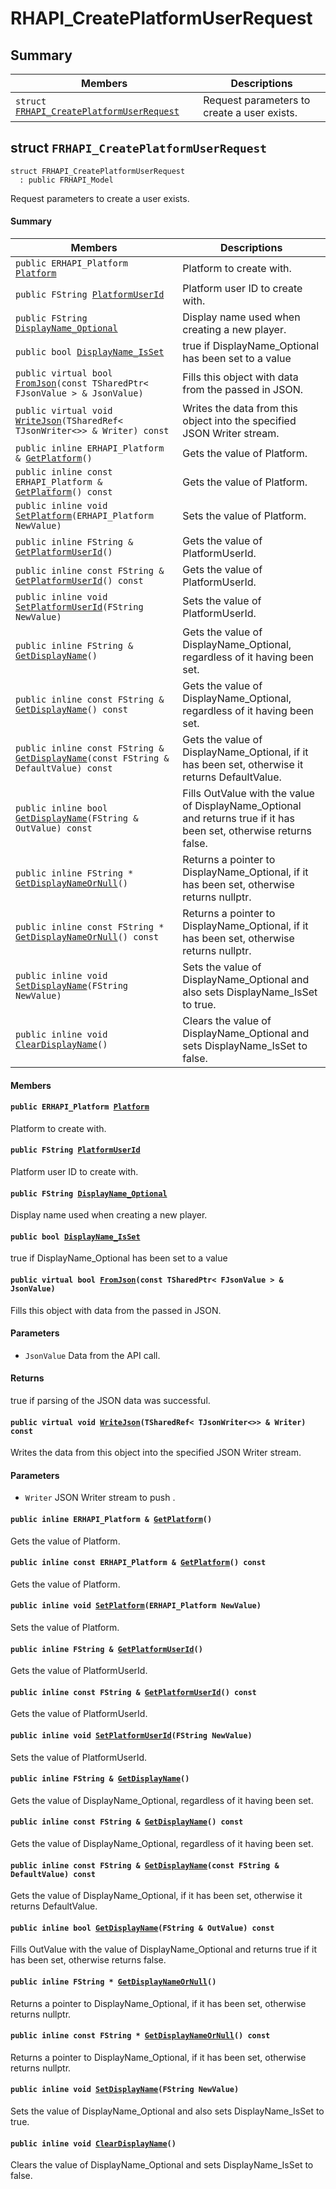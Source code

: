 # RHAPI_CreatePlatformUserRequest <a id="group__RHAPI__CreatePlatformUserRequest"></a>

## Summary

 Members                        | Descriptions                                
--------------------------------|---------------------------------------------
`struct `[`FRHAPI_CreatePlatformUserRequest`](#structFRHAPI__CreatePlatformUserRequest) | Request parameters to create a user exists.

## struct `FRHAPI_CreatePlatformUserRequest` <a id="structFRHAPI__CreatePlatformUserRequest"></a>

```
struct FRHAPI_CreatePlatformUserRequest
  : public FRHAPI_Model
```

Request parameters to create a user exists.

#### Summary

 Members                        | Descriptions                                
--------------------------------|---------------------------------------------
`public ERHAPI_Platform `[`Platform`](#structFRHAPI__CreatePlatformUserRequest_1aa6e466a9fd3fd5f601e125c155efec21) | Platform to create with.
`public FString `[`PlatformUserId`](#structFRHAPI__CreatePlatformUserRequest_1a587e36370f0cc58af050da8bed32e05f) | Platform user ID to create with.
`public FString `[`DisplayName_Optional`](#structFRHAPI__CreatePlatformUserRequest_1a2e3f3d7ea15d34d542c8110a19d0a3e3) | Display name used when creating a new player.
`public bool `[`DisplayName_IsSet`](#structFRHAPI__CreatePlatformUserRequest_1a7a0f7f33a973df6fb788118229369731) | true if DisplayName_Optional has been set to a value
`public virtual bool `[`FromJson`](#structFRHAPI__CreatePlatformUserRequest_1aceead5d2b0bb8534ac9c09f8f5fff1bf)`(const TSharedPtr< FJsonValue > & JsonValue)` | Fills this object with data from the passed in JSON.
`public virtual void `[`WriteJson`](#structFRHAPI__CreatePlatformUserRequest_1a922a03a0d1d3d27b31af42288e713ab8)`(TSharedRef< TJsonWriter<>> & Writer) const` | Writes the data from this object into the specified JSON Writer stream.
`public inline ERHAPI_Platform & `[`GetPlatform`](#structFRHAPI__CreatePlatformUserRequest_1abe0ddacb7c3cd1b903f426306e81ab20)`()` | Gets the value of Platform.
`public inline const ERHAPI_Platform & `[`GetPlatform`](#structFRHAPI__CreatePlatformUserRequest_1a532a49e83fc22a3827d4d2f9dac83ff9)`() const` | Gets the value of Platform.
`public inline void `[`SetPlatform`](#structFRHAPI__CreatePlatformUserRequest_1a0d51e8bdaaca25069f2c3719bce47fdc)`(ERHAPI_Platform NewValue)` | Sets the value of Platform.
`public inline FString & `[`GetPlatformUserId`](#structFRHAPI__CreatePlatformUserRequest_1a9ad2bfe5a284b59ea2f763d48d5184a4)`()` | Gets the value of PlatformUserId.
`public inline const FString & `[`GetPlatformUserId`](#structFRHAPI__CreatePlatformUserRequest_1a841ce28db2e8d459de231d302b140d35)`() const` | Gets the value of PlatformUserId.
`public inline void `[`SetPlatformUserId`](#structFRHAPI__CreatePlatformUserRequest_1aa576c9109a507dd45aa215299ad49eb3)`(FString NewValue)` | Sets the value of PlatformUserId.
`public inline FString & `[`GetDisplayName`](#structFRHAPI__CreatePlatformUserRequest_1a375d2bf3510033e4361761841c9bf140)`()` | Gets the value of DisplayName_Optional, regardless of it having been set.
`public inline const FString & `[`GetDisplayName`](#structFRHAPI__CreatePlatformUserRequest_1a711da1d2c6c2af0763fe0b99fa3d740d)`() const` | Gets the value of DisplayName_Optional, regardless of it having been set.
`public inline const FString & `[`GetDisplayName`](#structFRHAPI__CreatePlatformUserRequest_1adfbfde046ac074d78c64437bfc2a6d47)`(const FString & DefaultValue) const` | Gets the value of DisplayName_Optional, if it has been set, otherwise it returns DefaultValue.
`public inline bool `[`GetDisplayName`](#structFRHAPI__CreatePlatformUserRequest_1a8a13b80603e9fc05cc5dedabc9c98f43)`(FString & OutValue) const` | Fills OutValue with the value of DisplayName_Optional and returns true if it has been set, otherwise returns false.
`public inline FString * `[`GetDisplayNameOrNull`](#structFRHAPI__CreatePlatformUserRequest_1adea66f07e133320b42e4e51d48808820)`()` | Returns a pointer to DisplayName_Optional, if it has been set, otherwise returns nullptr.
`public inline const FString * `[`GetDisplayNameOrNull`](#structFRHAPI__CreatePlatformUserRequest_1a5bc140a8a7aee2d4a7d88c5864b3dfe1)`() const` | Returns a pointer to DisplayName_Optional, if it has been set, otherwise returns nullptr.
`public inline void `[`SetDisplayName`](#structFRHAPI__CreatePlatformUserRequest_1a65efbce7ad58e6dbff1906c4fc600af7)`(FString NewValue)` | Sets the value of DisplayName_Optional and also sets DisplayName_IsSet to true.
`public inline void `[`ClearDisplayName`](#structFRHAPI__CreatePlatformUserRequest_1a83baecca1ac4b53502cb573269d0aae2)`()` | Clears the value of DisplayName_Optional and sets DisplayName_IsSet to false.

#### Members

#### `public ERHAPI_Platform `[`Platform`](#structFRHAPI__CreatePlatformUserRequest_1aa6e466a9fd3fd5f601e125c155efec21) <a id="structFRHAPI__CreatePlatformUserRequest_1aa6e466a9fd3fd5f601e125c155efec21"></a>

Platform to create with.

#### `public FString `[`PlatformUserId`](#structFRHAPI__CreatePlatformUserRequest_1a587e36370f0cc58af050da8bed32e05f) <a id="structFRHAPI__CreatePlatformUserRequest_1a587e36370f0cc58af050da8bed32e05f"></a>

Platform user ID to create with.

#### `public FString `[`DisplayName_Optional`](#structFRHAPI__CreatePlatformUserRequest_1a2e3f3d7ea15d34d542c8110a19d0a3e3) <a id="structFRHAPI__CreatePlatformUserRequest_1a2e3f3d7ea15d34d542c8110a19d0a3e3"></a>

Display name used when creating a new player.

#### `public bool `[`DisplayName_IsSet`](#structFRHAPI__CreatePlatformUserRequest_1a7a0f7f33a973df6fb788118229369731) <a id="structFRHAPI__CreatePlatformUserRequest_1a7a0f7f33a973df6fb788118229369731"></a>

true if DisplayName_Optional has been set to a value

#### `public virtual bool `[`FromJson`](#structFRHAPI__CreatePlatformUserRequest_1aceead5d2b0bb8534ac9c09f8f5fff1bf)`(const TSharedPtr< FJsonValue > & JsonValue)` <a id="structFRHAPI__CreatePlatformUserRequest_1aceead5d2b0bb8534ac9c09f8f5fff1bf"></a>

Fills this object with data from the passed in JSON.

#### Parameters
* `JsonValue` Data from the API call.

#### Returns
true if parsing of the JSON data was successful.

#### `public virtual void `[`WriteJson`](#structFRHAPI__CreatePlatformUserRequest_1a922a03a0d1d3d27b31af42288e713ab8)`(TSharedRef< TJsonWriter<>> & Writer) const` <a id="structFRHAPI__CreatePlatformUserRequest_1a922a03a0d1d3d27b31af42288e713ab8"></a>

Writes the data from this object into the specified JSON Writer stream.

#### Parameters
* `Writer` JSON Writer stream to push .

#### `public inline ERHAPI_Platform & `[`GetPlatform`](#structFRHAPI__CreatePlatformUserRequest_1abe0ddacb7c3cd1b903f426306e81ab20)`()` <a id="structFRHAPI__CreatePlatformUserRequest_1abe0ddacb7c3cd1b903f426306e81ab20"></a>

Gets the value of Platform.

#### `public inline const ERHAPI_Platform & `[`GetPlatform`](#structFRHAPI__CreatePlatformUserRequest_1a532a49e83fc22a3827d4d2f9dac83ff9)`() const` <a id="structFRHAPI__CreatePlatformUserRequest_1a532a49e83fc22a3827d4d2f9dac83ff9"></a>

Gets the value of Platform.

#### `public inline void `[`SetPlatform`](#structFRHAPI__CreatePlatformUserRequest_1a0d51e8bdaaca25069f2c3719bce47fdc)`(ERHAPI_Platform NewValue)` <a id="structFRHAPI__CreatePlatformUserRequest_1a0d51e8bdaaca25069f2c3719bce47fdc"></a>

Sets the value of Platform.

#### `public inline FString & `[`GetPlatformUserId`](#structFRHAPI__CreatePlatformUserRequest_1a9ad2bfe5a284b59ea2f763d48d5184a4)`()` <a id="structFRHAPI__CreatePlatformUserRequest_1a9ad2bfe5a284b59ea2f763d48d5184a4"></a>

Gets the value of PlatformUserId.

#### `public inline const FString & `[`GetPlatformUserId`](#structFRHAPI__CreatePlatformUserRequest_1a841ce28db2e8d459de231d302b140d35)`() const` <a id="structFRHAPI__CreatePlatformUserRequest_1a841ce28db2e8d459de231d302b140d35"></a>

Gets the value of PlatformUserId.

#### `public inline void `[`SetPlatformUserId`](#structFRHAPI__CreatePlatformUserRequest_1aa576c9109a507dd45aa215299ad49eb3)`(FString NewValue)` <a id="structFRHAPI__CreatePlatformUserRequest_1aa576c9109a507dd45aa215299ad49eb3"></a>

Sets the value of PlatformUserId.

#### `public inline FString & `[`GetDisplayName`](#structFRHAPI__CreatePlatformUserRequest_1a375d2bf3510033e4361761841c9bf140)`()` <a id="structFRHAPI__CreatePlatformUserRequest_1a375d2bf3510033e4361761841c9bf140"></a>

Gets the value of DisplayName_Optional, regardless of it having been set.

#### `public inline const FString & `[`GetDisplayName`](#structFRHAPI__CreatePlatformUserRequest_1a711da1d2c6c2af0763fe0b99fa3d740d)`() const` <a id="structFRHAPI__CreatePlatformUserRequest_1a711da1d2c6c2af0763fe0b99fa3d740d"></a>

Gets the value of DisplayName_Optional, regardless of it having been set.

#### `public inline const FString & `[`GetDisplayName`](#structFRHAPI__CreatePlatformUserRequest_1adfbfde046ac074d78c64437bfc2a6d47)`(const FString & DefaultValue) const` <a id="structFRHAPI__CreatePlatformUserRequest_1adfbfde046ac074d78c64437bfc2a6d47"></a>

Gets the value of DisplayName_Optional, if it has been set, otherwise it returns DefaultValue.

#### `public inline bool `[`GetDisplayName`](#structFRHAPI__CreatePlatformUserRequest_1a8a13b80603e9fc05cc5dedabc9c98f43)`(FString & OutValue) const` <a id="structFRHAPI__CreatePlatformUserRequest_1a8a13b80603e9fc05cc5dedabc9c98f43"></a>

Fills OutValue with the value of DisplayName_Optional and returns true if it has been set, otherwise returns false.

#### `public inline FString * `[`GetDisplayNameOrNull`](#structFRHAPI__CreatePlatformUserRequest_1adea66f07e133320b42e4e51d48808820)`()` <a id="structFRHAPI__CreatePlatformUserRequest_1adea66f07e133320b42e4e51d48808820"></a>

Returns a pointer to DisplayName_Optional, if it has been set, otherwise returns nullptr.

#### `public inline const FString * `[`GetDisplayNameOrNull`](#structFRHAPI__CreatePlatformUserRequest_1a5bc140a8a7aee2d4a7d88c5864b3dfe1)`() const` <a id="structFRHAPI__CreatePlatformUserRequest_1a5bc140a8a7aee2d4a7d88c5864b3dfe1"></a>

Returns a pointer to DisplayName_Optional, if it has been set, otherwise returns nullptr.

#### `public inline void `[`SetDisplayName`](#structFRHAPI__CreatePlatformUserRequest_1a65efbce7ad58e6dbff1906c4fc600af7)`(FString NewValue)` <a id="structFRHAPI__CreatePlatformUserRequest_1a65efbce7ad58e6dbff1906c4fc600af7"></a>

Sets the value of DisplayName_Optional and also sets DisplayName_IsSet to true.

#### `public inline void `[`ClearDisplayName`](#structFRHAPI__CreatePlatformUserRequest_1a83baecca1ac4b53502cb573269d0aae2)`()` <a id="structFRHAPI__CreatePlatformUserRequest_1a83baecca1ac4b53502cb573269d0aae2"></a>

Clears the value of DisplayName_Optional and sets DisplayName_IsSet to false.

